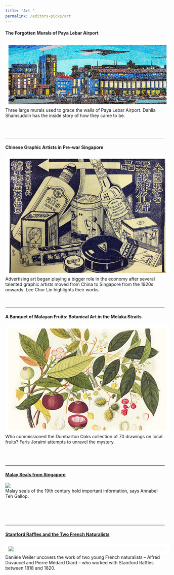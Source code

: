```yaml
---
title: "Art "
permalink: /editors-picks/art
---
```

#### <a style="text-decoration: none; font-weight: bold;" href="/vol-17/issue-2/jul-sep-2021/murals" target="_blank"> The Forgotten Murals of Paya Lebar Airport</a>
<img style="float:left; width:500px; height:auto;  border:10px solid #FFFFFF" src="/images/vol-17-issue-2/murals/Mural_Main2.jpg"> <p  class="word-break: normal">Three large murals used to grace the walls of Paya Lebar Airport. Dahlia Shamsuddin has the inside story of how they came to be.  </p>
<br>
<br>
<hr>

#### <a style="text-decoration: none; font-weight: bold;" href="/vol-17/issue-2/jul-sep-2021/chinese-artists" target="_blank"> Chinese Graphic Artists in Pre-war Singapore</a>
<img style="float:left; width:500px; height:auto; border:10px solid #FFFFFF" src="/images/vol-17-issue-2/chinesegraphic/ChineseGraphic_Main.jpg"> Advertising art began playing a bigger role in the economy after several talented graphic artists moved from China to Singapore from the 1920s onwards. Lee Chor Lin highlights their works.
<br>
<br>
<br>
<hr>

#### <a style="text-decoration: none; font-weight: bold;" href="/vol-17/issue-1/apr-jun-2021/malayan-fruits" target="_blank"> A Banquet of Malayan Fruits: Botanical Art in the Melaka Straits</a>
<img style="float:left; width:500px; height:auto; border:10px solid #FFFFFF" src="/images/Vol-17-issue-1/malayan-fruits/mangosteens.jpg">Who commissioned the Dumbarton Oaks collection of 70 drawings on local fruits? Faris Joraimi attempts to unravel the mystery.<br>
<br>
<br>
<br>
<hr>

#### [Malay Seals from Singapore](https://biblioasia.nlb.gov.sg/vol-16/issue-1/apr-jun-2020/malay-seals)

<img style="float:left; width:500px; height:auto;" src="/images/Vol-16-issue-1/malay-seals/temenggung.png">	Malay seals of the 19th century hold important information, says Annabel Teh Gallop.<br>
<br>										
<br>
<br>
 <hr>																																																											
				
#### [Stamford Raffles and the Two French Naturalists](https://biblioasia.nlb.gov.sg/vol-16/issue-2/jul-sep-2020/raffles)
<img style="float:left; width:500px; height:auto; border:10px solid #FFFFFF" src="/images/Vol-16-issue-2/raffles/storkk.jpg">Danièle Weiler uncovers the work of two young French naturalists – Alfred Duvaucel and Pierre Médard Diard – who worked with Stamford Raffles between 1818 and 1820.
